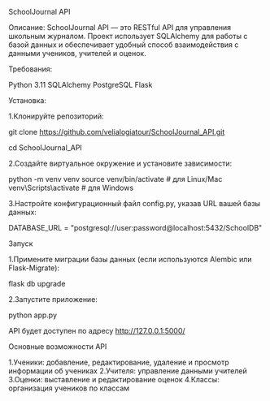 SchoolJournal API

Описание:
SchoolJournal API — это RESTful API для управления школьным журналом. Проект использует SQLAlchemy для работы с базой данных и обеспечивает удобный способ взаимодействия с данными учеников, учителей и оценок.

Требования:

Python 3.11
SQLAlchemy
PostgreSQL
Flask

Установка:

1.Клонируйте репозиторий:

git clone https://github.com/velialogiatour/SchoolJournal_API.git

cd SchoolJournal_API

2.Создайте виртуальное окружение и установите зависимости:

python -m venv venv
source venv/bin/activate  # для Linux/Mac
venv\Scripts\activate  # для Windows

3.Настройте конфигурационный файл config.py, указав URL вашей базы данных:

DATABASE_URL = "postgresql://user:password@localhost:5432/SchoolDB"

Запуск

1.Примените миграции базы данных (если используются Alembic или Flask-Migrate):

flask db upgrade

2.Запустите приложение:

python app.py

API будет доступен по адресу http://127.0.0.1:5000/

Основные возможности API

1.Ученики: добавление, редактирование, удаление и просмотр информации об учениках
2.Учителя: управление данными учителей
3.Оценки: выставление и редактирование оценок
4.Классы: организация учеников по классам
